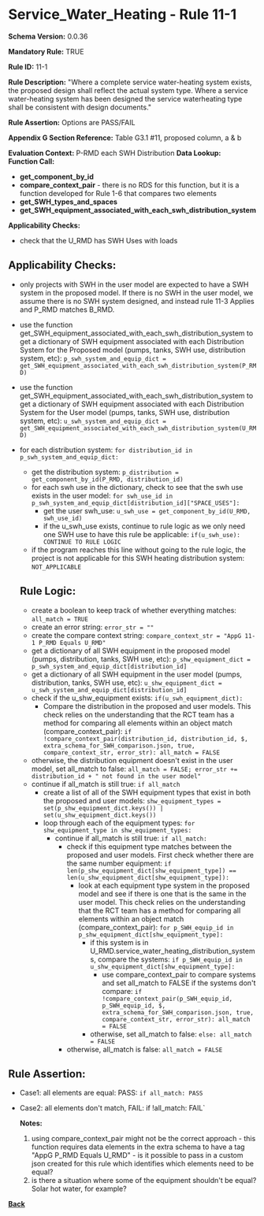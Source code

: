 # Service_Water_Heating - Rule 11-1
**Schema Version:** 0.0.36  

**Mandatory Rule:** TRUE

**Rule ID:** 11-1

**Rule Description:** "Where a complete service water-heating system exists, the proposed design shall reflect the actual system type. Where a service water-heating system has been designed the service waterheating type shall be consistent with design documents."

**Rule Assertion:** Options are PASS/FAIL

**Appendix G Section Reference:** Table G3.1 #11, proposed column, a & b

**Evaluation Context:** P-RMD each SWH Distribution
**Data Lookup:**   
**Function Call:** 
- **get_component_by_id**
- **compare_context_pair** - there is no RDS for this function, but it is a function developed for Rule 1-6 that compares two elements
- **get_SWH_types_and_spaces**
- **get_SWH_equipment_associated_with_each_swh_distribution_system**  

**Applicability Checks:**
- check that the U_RMD has SWH Uses with loads

## Applicability Checks:
- only projects with SWH in the user model are expected to have a SWH system in the proposed model.  If there is no SWH in the user model, we assume there is no SWH system designed, and instead rule 11-3 Applies and P_RMD matches B_RMD.
- use the function get_SWH_equipment_associated_with_each_swh_distribution_system to get a dictionary of SWH equipment associated with each Distribution System for the Proposed model (pumps, tanks, SWH use, distribution system, etc): `p_swh_system_and_equip_dict = get_SWH_equipment_associated_with_each_swh_distribution_system(P_RMD)`
- use the function get_SWH_equipment_associated_with_each_swh_distribution_system to get a dictionary of SWH equipment associated with each Distribution System for the User model (pumps, tanks, SWH use, distribution system, etc): `u_swh_system_and_equip_dict = get_SWH_equipment_associated_with_each_swh_distribution_system(U_RMD)`
- for each distribution system: `for distribution_id in p_swh_system_and_equip_dict:`
    - get the distribution system: `p_distribution = get_component_by_id(P_RMD, distribution_id)`
    - for each swh use in the dictionary, check to see that the swh use exists in the user model: `for swh_use_id in p_swh_system_and_equip_dict[distribution_id]["SPACE_USES"]:`
        - get the user swh_use: `u_swh_use = get_component_by_id(U_RMD, swh_use_id)`
        - if the u_swh_use exists, continue to rule logic as we only need one SWH use to have this rule be applicable: `if(u_swh_use): CONTINUE TO RULE LOGIC`
    - if the program reaches this line without going to the rule logic, the project is not applicable for this SWH heating distribution system: `NOT_APPLICABLE`

    ## Rule Logic: 
  - create a boolean to keep track of whether everything matches: `all_match = TRUE`
  - create an error string: `error_str = ""`
  - create the compare context string: `compare_context_str = "AppG 11-1 P_RMD Equals U_RMD"`
  - get a dictionary of all SWH equipment in the proposed model (pumps, distribution, tanks, SWH use, etc): `p_shw_equipment_dict = p_swh_system_and_equip_dict[distribution_id]`
  - get a dictionary of all SWH equipment in the user model (pumps, distribution, tanks, SWH use, etc): `u_shw_equipment_dict = u_swh_system_and_equip_dict[distribution_id]`
  - check if the u_shw_equipment exists: `if(u_swh_equipment_dict):`
    - Compare the distribution in the proposed and user models.  This check relies on the understanding that the RCT team has a method for comparing all elements within an object match (compare_context_pair): `if !compare_context_pair(distribution_id, distribution_id, $, extra_schema_for_SWH_comparison.json, true, compare_context_str, error_str): all_match = FALSE`
  - otherwise, the distribution equipment doesn't exist in the user model, set all_match to false: `all_match = FALSE; error_str += distribution_id + " not found in the user model"`
  - continue if all_match is still true: `if all_match`
    - create a list of all of the SWH equipment types that exist in both the proposed and user models: `shw_equipment_types = set(p_shw_equipment_dict.keys()) | set(u_shw_equipment_dict.keys())`
    - loop through each of the equipment types: `for shw_equipment_type in shw_equipment_types:`
      - continue if all_match is still true: `if all_match:`
        - check if this equipment type matches between the proposed and user models.  First check whether there are the same number equipment: `if len(p_shw_equipment_dict[shw_equipment_type]) == len(u_shw_equipment_dict[shw_equipment_type]):`
            - look at each equipment type system in the proposed model and see if there is one that is the same in the user model.  This check relies on the understanding that the RCT team has a method for comparing all elements within an object match (compare_context_pair): `for p_SWH_equip_id in p_shw_equipment_dict[shw_equipment_type]:`
                - if this system is in U_RMD.service_water_heating_distribution_systems, compare the systems: `if p_SWH_equip_id in u_shw_equipment_dict[shw_equipment_type]:`
                    - use compare_context_pair to compare systems and set all_match to FALSE if the systems don't compare: `if !compare_context_pair(p_SWH_equip_id, p_SWH_equip_id, $, extra_schema_for_SWH_comparison.json, true, compare_context_str, error_str): all_match = FALSE`
                - otherwise, set all_match to false: `else: all_match = FALSE`
        - otherwise, all_match is false: `all_match = FALSE`

## Rule Assertion: 
- Case1: all elements are equal: PASS: `if all_match: PASS`
- Case2: all elements don't match, FAIL: if !all_match: FAIL`

  
  **Notes:**
  1.  using compare_context_pair might not be the correct approach - this function requires data elements in the extra schema to have a tag "AppG P_RMD Equals U_RMD" - is it possible to pass in a custom json created for this rule which identifies which elements need to be equal?
  2.  is there a situation where some of the equipment shouldn't be equal?  Solar hot water, for example? 

**[Back](../_toc.md)**
